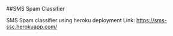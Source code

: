 ##SMS Spam Classifier

SMS Spam classifier using heroku deployment
Link: https://sms-ssc.herokuapp.com/
